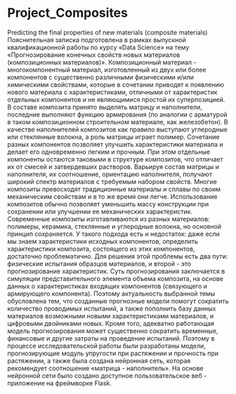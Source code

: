 # Project_Сomposites
Predicting the final properties of new materials (composite materials)
Пояснительная записка подготовлена в рамках выпускной квалификационной работы по курсу «Data Science» на тему «Прогнозирование конечных свойств новых материалов (композиционных материалов)».
Композиционный материал - многокомпонентный материал, изготовленный из двух или более компонентов с существенно различными физическими и/или химическими свойствами, которые в сочетании приводят к появлению нового материала с характеристиками, отличными от характеристик отдельных компонентов и не являющимися простой их суперпозицией. В составе композита принято выделять матрицу и наполнители, последние выполняют функцию армирования (по аналогии с арматурой в таком композиционном строительном материале, как железобетон). В качестве наполнителей композитов как правило выступают углеродные или стеклянные волокна, а роль матрицы играет полимер. 
Сочетание разных компонентов позволяет улучшить характеристики материала и делает его одновременно легким и прочным. При этом отдельные компоненты остаются таковыми в структуре композитов, что отличает их от смесей и затвердевших растворов. Варьируя состав матрицы и наполнителя, их соотношение, ориентацию наполнителя, получают широкий спектр материалов с требуемым набором свойств. Многие композиты превосходят традиционные материалы и сплавы по своим механическим свойствам и в то же время они легче. Использование композитов обычно позволяет уменьшить массу конструкции при сохранении или улучшении ее механических характеристик.
Современные композиты изготавливаются из разных материалов: полимеры, керамика, стеклянные и углеродные волокна, но основной принцип сохраняется. У такого подхода есть и недостаток: даже если мы знаем характеристики исходных компонентов, определить характеристики композита, состоящего из этих компонентов, достаточно проблематично.
Для решения этой проблемы есть два пути: физические испытания образцов материалов, и второй - это прогнозирование характеристик. Суть прогнозирования заключается в симуляции представительного элемента объема композита, на основе данных о характеристиках входящих компонентов (связующего и армирующего компонента).
Поэтому актуальность выбранной темы обусловлена тем, что созданные прогнозные модели помогут сократить количество проводимых испытаний, а также пополнить базу данных материалов возможными новыми характеристиками материалов, и цифровыми двойниками новых. Кроме того, адекватно работающая модель прогнозирования может существенно сократить временные, финансовые и другие затраты на проведение испытаний. 
Поэтому в процессе исследовательской работы были разработаны модели, прогнозирующие модуль упругости при растяжении и прочность при растяжении, а также была создана нейронная сеть, которая рекомендует соотношение «матрица - наполнитель». На основе нейронной сети было создано доступное пользовательское веб - приложение на фреймворке Flask.
